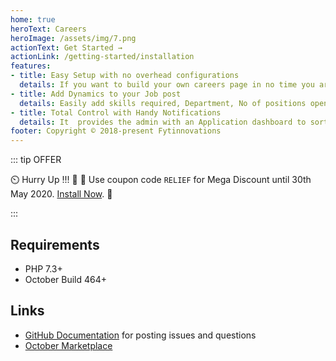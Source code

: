 ```yaml
---
home: true
heroText: Careers
heroImage: /assets/img/7.png
actionText: Get Started →
actionLink: /getting-started/installation
features:
- title: Easy Setup with no overhead configurations
  details: If you want to build your own careers page in no time you are the right place.One click setup of your own careers page.
- title: Add Dynamics to your Job post
  details: Easily add skills required, Department, No of positions open  and job description to a job post.Create categories such as full time, part time, remote etc for your job post.
- title: Total Control with Handy Notifications
  details: It  provides the admin with an Application dashboard to sort and view all the applications.It also allows you to turn on email notifcations for an application recieved, for as many email addresses you wish.
footer: Copyright © 2018-present Fytinnovations
---
```


::: tip OFFER

 :timer_clock: Hurry Up !!! :tada: :confetti_ball: Use coupon code `RELIEF` for Mega Discount until 30th May 2020. [Install Now](https://octobercms.com/plugin/fytinnovations-careers).  :tada:

:::

## Requirements

- PHP 7.3+
- October Build 464+

## Links

- [GitHub Documentation](https://github.com/fytinnovations/oc-careers) for posting issues and questions
- [October Marketplace](https://octobercms.com/plugin/fytinnovations-careers)

